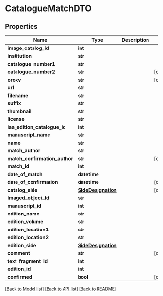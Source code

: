 # CatalogueMatchDTO

## Properties
Name | Type | Description | Notes
------------ | ------------- | ------------- | -------------
**image_catalog_id** | **int** |  | 
**institution** | **str** |  | 
**catalogue_number1** | **str** |  | 
**catalogue_number2** | **str** |  | [optional] 
**proxy** | **str** |  | [optional] 
**url** | **str** |  | 
**filename** | **str** |  | 
**suffix** | **str** |  | 
**thumbnail** | **str** |  | 
**license** | **str** |  | 
**iaa_edition_catalogue_id** | **int** |  | 
**manuscript_name** | **str** |  | 
**name** | **str** |  | 
**match_author** | **str** |  | 
**match_confirmation_author** | **str** |  | [optional] 
**match_id** | **int** |  | 
**date_of_match** | **datetime** |  | 
**date_of_confirmation** | **datetime** |  | [optional] 
**catalog_side** | [**SideDesignation**](SideDesignation.md) |  | [optional] 
**imaged_object_id** | **str** |  | 
**manuscript_id** | **int** |  | 
**edition_name** | **str** |  | 
**edition_volume** | **str** |  | 
**edition_location1** | **str** |  | 
**edition_location2** | **str** |  | 
**edition_side** | [**SideDesignation**](SideDesignation.md) |  | 
**comment** | **str** |  | [optional] 
**text_fragment_id** | **int** |  | 
**edition_id** | **int** |  | 
**confirmed** | **bool** |  | [optional] 

[[Back to Model list]](../README.md#documentation-for-models) [[Back to API list]](../README.md#documentation-for-api-endpoints) [[Back to README]](../README.md)


